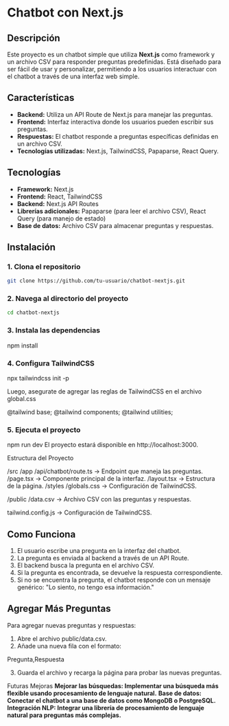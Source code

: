 # **Chatbot con Next.js**

## **Descripción**
Este proyecto es un chatbot simple que utiliza **Next.js** como framework y un archivo CSV para responder preguntas predefinidas. Está diseñado para ser fácil de usar y personalizar, permitiendo a los usuarios interactuar con el chatbot a través de una interfaz web simple.

## **Características**
- **Backend:** Utiliza un API Route de Next.js para manejar las preguntas.
- **Frontend:** Interfaz interactiva donde los usuarios pueden escribir sus preguntas.
- **Respuestas:** El chatbot responde a preguntas específicas definidas en un archivo CSV.
- **Tecnologías utilizadas:** Next.js, TailwindCSS, Papaparse, React Query.

## **Tecnologías**
- **Framework:** Next.js
- **Frontend:** React, TailwindCSS
- **Backend:** Next.js API Routes
- **Librerías adicionales:** Papaparse (para leer el archivo CSV), React Query (para manejo de estado)
- **Base de datos:** Archivo CSV para almacenar preguntas y respuestas.

## **Instalación**

### 1. Clona el repositorio
```bash
git clone https://github.com/tu-usuario/chatbot-nextjs.git
```

### 2. Navega al directorio del proyecto
```bash
cd chatbot-nextjs 
```

### 3. Instala las dependencias
npm install

### 4. Configura TailwindCSS
npx tailwindcss init -p

Luego, asegurate de agregar las reglas de TailwindCSS en el archivo global.css

@tailwind base;
@tailwind components;
@tailwind utilities;

### 5. Ejecuta el proyecto
npm run dev
El proyecto estará disponible en http://localhost:3000.



Estructura del Proyecto

/src
  /app
    /api/chatbot/route.ts    → Endpoint que maneja las preguntas.
    /page.tsx                → Componente principal de la interfaz.
    /layout.tsx              → Estructura de la página.
  /styles
    /globals.css             → Configuración de TailwindCSS.
  
/public
  /data.csv                  → Archivo CSV con las preguntas y respuestas.

tailwind.config.js           → Configuración de TailwindCSS.


## **Como Funciona**

1. El usuario escribe una pregunta en la interfaz del chatbot.
2. La pregunta es enviada al backend a través de un API Route.
3. El backend busca la pregunta en el archivo CSV.
4. Si la pregunta es encontrada, se devuelve la respuesta correspondiente.
5. Si no se encuentra la pregunta, el chatbot responde con un mensaje genérico: "Lo siento, no tengo esa información."


## **Agregar Más Preguntas**

Para agregar nuevas preguntas y respuestas:

1. Abre el archivo public/data.csv.
2. Añade una nueva fila con el formato:

Pregunta,Respuesta

3. Guarda el archivo y recarga la página para probar las nuevas preguntas.


Futuras Mejoras
**Mejorar las búsquedas: Implementar una búsqueda más flexible usando procesamiento de lenguaje natural.**
**Base de datos: Conectar el chatbot a una base de datos como MongoDB o PostgreSQL.**
**Integración NLP: Integrar una librería de procesamiento de lenguaje natural para preguntas más complejas.**


